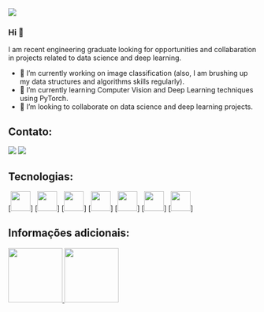 <img src="https://github.com/pr2tik1/pr2tik1/blob/master/IMAGE-NAME">

### Hi 👋
I am recent engineering graduate looking for opportunities and collabaration in projects related to data science and deep learning.
- 🔭 I’m currently working on image classification (also, I am brushing up my data structures and algorithms skills regularly).
- 🌱 I’m currently learning Computer Vision and Deep Learning techniques using PyTorch.
- 🤝 I’m looking to collaborate on data science and deep learning projects. 

## Contato:

[<img src="https://img.shields.io/badge/linkedin-%230077B5.svg?&style=for-the-badge&logo=linkedin&logoColor=white" />](https://www.linkedin.com/in/adalberto-soares-a1284a230)
[<img src = "https://img.shields.io/badge/instagram-%23E4405F.svg?&style=for-the-badge&logo=instagram&logoColor=white">]([https://www.instagram.com/USERNAME/](https://instagram.com/soares.adalberto7?igshid=YmMyMTA2M2Y=)) 

## Tecnologias: 

[<img src="https://cdn.jsdelivr.net/gh/devicons/devicon/icons/cplusplus/cplusplus-original.svg" width="40" height="40"/>]
[<img src="https://cdn.jsdelivr.net/gh/devicons/devicon/icons/csharp/csharp-original.svg" width="40" height="40"/>]
[<img src="https://cdn.jsdelivr.net/gh/devicons/devicon/icons/python/python-original.svg" width="40" height="40"/>]
[<img src="https://cdn.jsdelivr.net/gh/devicons/devicon/icons/microsoftsqlserver/microsoftsqlserver-plain.svg" width="40" height="40"/>]
[<img src="https://cdn.jsdelivr.net/gh/devicons/devicon/icons/oracle/oracle-original.svg" width="40" height="40"/>]
[<img src="https://cdn.jsdelivr.net/gh/devicons/devicon/icons/angularjs/angularjs-original.svg" width="40" height="40"/>]
[<img src="https://cdn.jsdelivr.net/gh/devicons/devicon/icons/react/react-original.svg" width="40" height="40"/>]
          
## Informações adicionais:

<div>
<a href="https://github.com/soaresAdalberto">
<img height="110em" src="https://github-readme-stats.vercel.app/api/top-langs/?username=soaresAdalberto&layout=compact&langs_count=7&theme=dracula"/>
<img height="110em" src="https://github-readme-stats.vercel.app/api?username=soaresAdalberto&show_icons=true&theme=dracula&include_all_commits=true&count_private=true"/>
</div>
